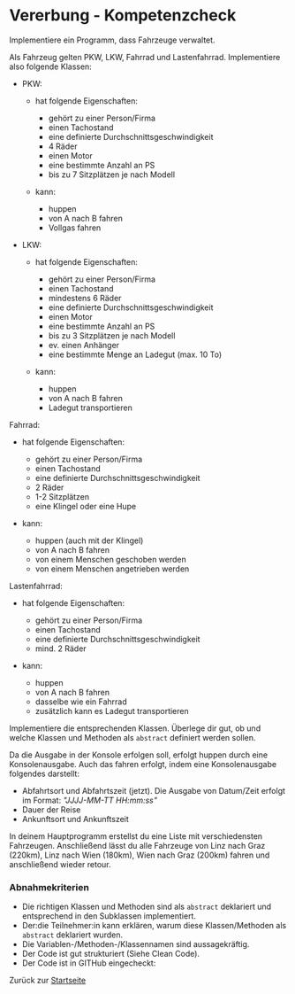 # Vererbung - Kompetenzcheck

Implementiere ein Programm, dass Fahrzeuge verwaltet.

Als Fahrzeug gelten PKW, LKW, Fahrrad und Lastenfahrrad. Implementiere also folgende Klassen:

- PKW:
  - hat folgende Eigenschaften:
    - gehört zu einer Person/Firma
    - einen Tachostand
    - eine definierte Durchschnittsgeschwindigkeit
    - 4 Räder
    - einen Motor
    - eine bestimmte Anzahl an PS
    - bis zu 7 Sitzplätzen je nach Modell

  - kann:
    - huppen
    - von A nach B fahren
    - Vollgas fahren

- LKW:
  - hat folgende Eigenschaften:
    - gehört zu einer Person/Firma
    - einen Tachostand
    - mindestens 6 Räder
    - eine definierte Durchschnittsgeschwindigkeit
    - einen Motor
    - eine bestimmte Anzahl an PS
    - bis zu 3 Sitzplätzen je nach Modell
    - ev. einen Anhänger
    - eine bestimmte Menge an Ladegut (max. 10 To)

  - kann:
    - huppen
    - von A nach B fahren
    - Ladegut transportieren

Fahrrad:
  - hat folgende Eigenschaften:
    - gehört zu einer Person/Firma
    - einen Tachostand
    - eine definierte Durchschnittsgeschwindigkeit
    - 2 Räder
    - 1-2 Sitzplätzen
    - eine Klingel oder eine Hupe

  - kann:
    - huppen (auch mit der Klingel)
    - von A nach B fahren
    - von einem Menschen geschoben werden
    - von einem Menschen angetrieben werden

Lastenfahrrad:
  - hat folgende Eigenschaften:
    - gehört zu einer Person/Firma
    - einen Tachostand
    - eine definierte Durchschnittsgeschwindigkeit
    - mind. 2 Räder

  - kann:
    - huppen
    - von A nach B fahren
    - dasselbe wie ein Fahrrad
    - zusätzlich kann es Ladegut transportieren

Implementiere die entsprechenden Klassen. Überlege dir gut, ob und welche Klassen und Methoden als `abstract` definiert werden sollen.

Da die Ausgabe in der Konsole erfolgen soll, erfolgt huppen durch eine Konsolenausgabe. Auch das fahren erfolgt, indem eine Konsolenausgabe folgendes darstellt:
- Abfahrtsort und Abfahrtszeit (jetzt). Die Ausgabe von Datum/Zeit erfolgt im Format: *"JJJJ-MM-TT HH:mm:ss"*
- Dauer der Reise
- Ankunftsort und Ankunftszeit

In deinem Hauptprogramm erstellst du eine Liste mit verschiedensten Fahrzeugen. Anschließend lässt du alle Fahrzeuge von Linz nach Graz (220km), Linz nach Wien (180km), Wien nach Graz (200km) fahren und anschließend wieder retour. 

### Abnahmekriterien

- Die richtigen Klassen und Methoden sind als `abstract` deklariert und entsprechend in den Subklassen implementiert.
- Der:die Teilnehmer:in kann erklären, warum diese Klassen/Methoden als `abstract` deklariert wurden.
- Die Variablen-/Methoden-/Klassennamen sind aussagekräftig.
- Der Code ist gut strukturiert (Siehe Clean Code).
- Der Code ist in GITHub eingecheckt:

Zurück zur [Startseite](../README.md)
